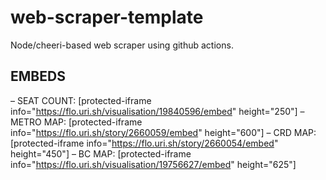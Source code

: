 # web-scraper-template
Node/cheeri-based web scraper using github actions.

## EMBEDS
– SEAT COUNT: [protected-iframe info="https://flo.uri.sh/visualisation/19840596/embed" height="250"]
– METRO MAP: [protected-iframe info="https://flo.uri.sh/story/2660059/embed" height="600"]
– CRD MAP: [protected-iframe info="https://flo.uri.sh/story/2660054/embed" height="450"]
– BC MAP: [protected-iframe info="https://flo.uri.sh/visualisation/19756627/embed" height="625"]

